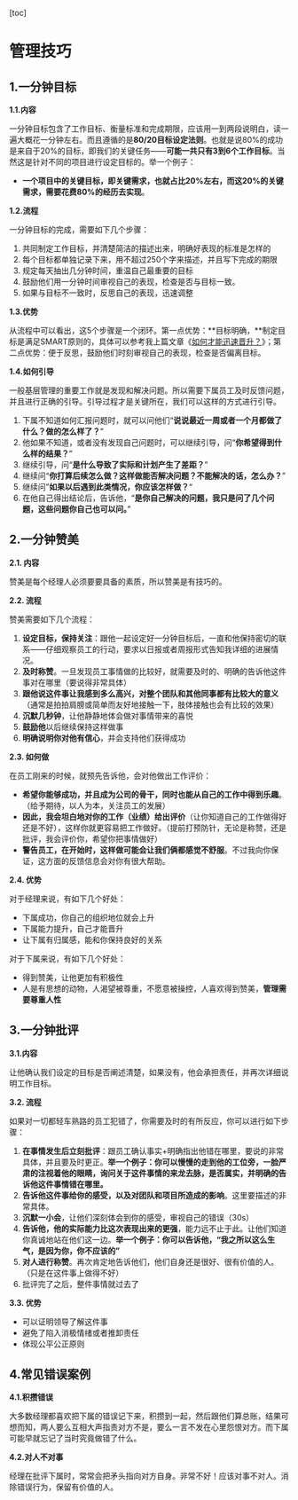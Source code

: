 [toc]



# 管理技巧

## 1.一分钟目标

**1.1.内容**

一分钟目标包含了工作目标、衡量标准和完成期限，应该用一到两段说明白，读一遍大概花一分钟左右。而且遵循的是**80/20目标设定法则**。也就是说80%的成功是来自于20%的目标，即我们的关键任务——**可能一共只有3到6个工作目标**。当然这是针对不同的项目进行设定目标的。举一个例子：

- **一个项目中的关键目标，即关键需求，也就占比20%左右，而这20%的关键需求，需要花费80%的经历去实现**。

**1.2.流程**

一分钟目标的完成，需要如下几个步骤：

1. 共同制定工作目标，并清楚简洁的描述出来，明确好表现的标准是怎样的
2. 每个目标都单独记录下来，用不超过250个字来描述，并且写下完成的期限
3. 规定每天抽出几分钟时间，重温自己最重要的目标
4. 鼓励他们用一分钟时间审视自己的表现，检查是否与目标一致。
5. 如果与目标不一致时，反思自己的表现，迅速调整

**1.3.优势**

从流程中可以看出，这5个步骤是一个闭环。第一点优势：**目标明确，**制定目标是满足SMART原则的，具体可以参考我上篇文章《[如何才能迅速晋升？](http://mp.weixin.qq.com/s?__biz=Mzg3NzUxMTgwNQ==&mid=2247483745&idx=1&sn=771a9271de088ecae9121bc62c0abf58&chksm=cf209473f8571d656c8623fad6f9a3611261742780dafeafcab16f62ec925665a428076675ba&scene=21#wechat_redirect)》；第二点优势：便于反思，鼓励他们时刻审视自己的表现，检查是否偏离目标。

**1.4.如何引导**

一般基层管理的重要工作就是发现和解决问题。所以需要下属员工及时反馈问题，并且进行正确的引导。引导过程才是关键所在，我们可以这样的方式进行引导。

1. 下属不知道如何汇报问题时，就可以问他们“**说说最近一周或者一个月都做了什么？做的怎么样了？**”
2. 他如果不知道，或者没有发现自己问题时，可以继续引导，问“**你希望得到什么样的结果？**”
3. 继续引导，问“**是什么导致了实际和计划产生了差距？**”
4. 继续问“**你打算后续怎么做？这样做能否解决问题？不能解决的话，怎么办？**”
5. 继续问”**如果以后遇到此类情况，你应该怎样做？**“
6. 在他自己得出结论后，告诉他，“**是你自己解决的问题，我只是问了几个问题，这些问题你自己也可以问。**”

## 2.一分钟赞美

**2.1. 内容**

赞美是每个经理人必须要要具备的素质，所以赞美是有技巧的。

**2.2. 流程**

赞美需要如下几个流程：

1. **设定目标，保持关注**：跟他一起设定好一分钟目标后，一直和他保持密切的联系——仔细观察员工的行动，要求以日报或者周报形式告知我详细的进展情况。
2. **及时称赞**。一旦发现员工事情做的比较好，就需要及时的、明确的告诉他这件事对在哪里（要说得非常具体）
3. **跟他说这件事让我感到多么高兴，对整个团队和其他同事都有比较大的意义**（通常是拍拍肩膀或简单而友好地接触一下，肢体接触也会有比较的效果）
4. **沉默几秒钟**，让他静静地体会做对事情带来的喜悦
5. **鼓励他**以后继续保持这样做事
6. **明确说明你对他有信心**，并会支持他们获得成功

**2.3. 如何做**

在员工刚来的时候，就预先告诉他，会对他做出工作评价：

- **希望你能够成功，并且成为公司的骨干，同时也能从自己的工作中得到乐趣**。（给予期待，以人为本，关注员工的发展）
- **因此，我会坦白地对你的工作（业绩）给出评价**（让你知道自己的工作做得好还是不好），这样你就更容易把工作做好。（提前打预防针，无论是称赞，还是批评，我会评价你，希望你把事情做好）
- **警告员工，在开始时，这样做可能会让我们俩都感觉不舒服**。不过我向你保证，这方面的反馈信息会对你有很大帮助。

**2.4. 优势**

对于经理来说，有如下几个好处：

- 下属成功，你自己的组织地位就会上升
- 下属能力提升，自己才能晋升
- 让下属有归属感，能和你保持良好的关系

对于下属来说，有如下几个好处：

- 得到赞美，让他更加有积极性
- 人是有思想的动物，人渴望被尊重，不愿意被操控，人喜欢得到赞美，**管理需要尊重人性**

## 3.一分钟批评

**3.1.内容**

让他确认我们设定的目标是否阐述清楚，如果没有，他会承担责任，并再次详细说明工作目标。

**3.2. 流程**

如果对一切都轻车熟路的员工犯错了，你需要及时的有所反应，你可以进行如下步骤：

1. **在事情发生后立刻批评**：跟员工确认事实+明确指出他错在哪里，要说的非常具体，并且要及时更正。**举一个例子：你可以慢慢的走到他的工位旁，一脸严肃的注视着他的眼睛，询问关于这件事情的来龙去脉，是否属实，并明确的告诉他这件事情错在哪里。**
2. **告诉他这件事给你的感受，以及对团队和项目所造成的影响**。这里要描述的非常具体。
3. **沉默一小会**，让他们深刻体会到你的感受，审视自己的错误（30s）
4. **告诉他，他的实际能力比这次表现出来的更强**，能力远不止于此。让他们知道你真诚地站在他们这一边。**举一个例子：你可以告诉他，“我之所以这么生气，是因为你，你不应该的”**
5. **对人进行称赞**。再次肯定地告诉他们，他们自身还是很好、很有价值的人。（只是在这件事上做得不好）
6. 批评完了之后，整件事情就过去了 

**3.3. 优势**

- 可以证明领导了解这件事
- 避免了陷入消极情绪或者推卸责任
- 体现公平公正原则

## 4.常见错误案例

**4.1.积攒错误**

大多数经理都喜欢把下属的错误记下来，积攒到一起，然后跟他们算总账，结果可想而知，两人要么互相大声指责对方不是，要么一言不发在心里怨恨对方。而下属可能早就忘记了当时究竟做错了什么。

**4.2.对人不对事**

经理在批评下属时，常常会把矛头指向对方自身。非常不好！应该对事不对人。消除错误行为，保留有价值的人。